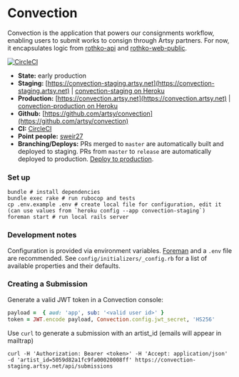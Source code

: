 # Convection

Convection is the application that powers our consignments workflow, enabling users to submit works to consign through Artsy partners. For now, it encapsulates logic from [rothko-api](https://github.com/artsy/rothko-api) and [rothko-web-public](https://github.com/artsy/rothko-web-public).

[![CircleCI](https://circleci.com/gh/artsy/convection.svg?style=svg&circle-token=cf452a49d5399e749ebbb85a0843d6111b79c9aa)](https://circleci.com/gh/artsy/convection)

* __State:__ early production
* __Staging:__ [https://convection-staging.artsy.net](https://convection-staging.artsy.net) | [convection-staging on Heroku](https://dashboard.heroku.com/apps/convection-staging/resources)
* __Production:__ [https://convection.artsy.net](https://convection.artsy.net) | [convection-production on Heroku](https://dashboard.heroku.com/apps/convection-production/resources)
* __Github:__ [https://github.com/artsy/convection](https://github.com/artsy/convection)
* __CI:__ [CircleCI](https://circleci.com/gh/artsy/convection)
* __Point people:__ [sweir27](https://github.com/sweir27)
* __Branching/Deploys:__ PRs merged to `master` are automatically built and deployed to staging. PRs from `master` to `release` are automatically deployed to production. [Deploy to production](https://github.com/artsy/convection/compare/release...master?expand=1).

### Set up

    bundle # install dependencies
    bundle exec rake # run rubocop and tests
    cp .env.example .env # create local file for configuration, edit it (can use values from `heroku config --app convection-staging`)
    foreman start # run local rails server

### Development notes

Configuration is provided via environment variables. [Foreman](https://github.com/ddollar/foreman) and a `.env` file are recommended. See `config/initializers/_config.rb` for a list of available properties and their defaults.

### Creating a Submission
Generate a valid JWT token in a Convection console:
```ruby
payload =  { aud: 'app', sub: '<valid user id>' }
token = JWT.encode payload, Convection.config.jwt_secret, 'HS256'
```

Use `curl` to generate a submission with an artist_id (emails will appear in mailtrap)
```
curl -H 'Authorization: Bearer <token>' -H 'Accept: application/json' -d 'artist_id=5059d82a1fc9fa00020008ff' https://convection-staging.artsy.net/api/submissions
```
